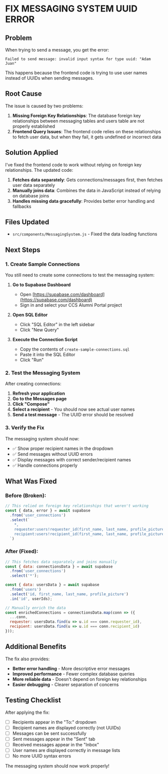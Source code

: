 # FIX MESSAGING SYSTEM UUID ERROR

## Problem
When trying to send a message, you get the error:
```
Failed to send message: invalid input syntax for type uuid: "Adam Juan"
```

This happens because the frontend code is trying to use user names instead of UUIDs when sending messages.

## Root Cause
The issue is caused by two problems:

1. **Missing Foreign Key Relationships**: The database foreign key relationships between messaging tables and users table are not properly established
2. **Frontend Query Issues**: The frontend code relies on these relationships to fetch user data, but when they fail, it gets undefined or incorrect data

## Solution Applied
I've fixed the frontend code to work without relying on foreign key relationships. The updated code:

1. **Fetches data separately**: Gets connections/messages first, then fetches user data separately
2. **Manually joins data**: Combines the data in JavaScript instead of relying on database joins
3. **Handles missing data gracefully**: Provides better error handling and fallbacks

## Files Updated
- `src/components/MessagingSystem.js` - Fixed the data loading functions

## Next Steps

### 1. Create Sample Connections
You still need to create some connections to test the messaging system:

1. **Go to Supabase Dashboard**
   - Open [https://supabase.com/dashboard](https://supabase.com/dashboard)
   - Sign in and select your CCS Alumni Portal project

2. **Open SQL Editor**
   - Click "SQL Editor" in the left sidebar
   - Click "New Query"

3. **Execute the Connection Script**
   - Copy the contents of `create-sample-connections.sql`
   - Paste it into the SQL Editor
   - Click "Run"

### 2. Test the Messaging System
After creating connections:

1. **Refresh your application**
2. **Go to the Messages page**
3. **Click "Compose"**
4. **Select a recipient** - You should now see actual user names
5. **Send a test message** - The UUID error should be resolved

### 3. Verify the Fix
The messaging system should now:
- ✅ Show proper recipient names in the dropdown
- ✅ Send messages without UUID errors
- ✅ Display messages with correct sender/recipient names
- ✅ Handle connections properly

## What Was Fixed

### Before (Broken):
```javascript
// This relied on foreign key relationships that weren't working
const { data, error } = await supabase
  .from('user_connections')
  .select(`
    *,
    requester:users!requester_id(first_name, last_name, profile_picture),
    recipient:users!recipient_id(first_name, last_name, profile_picture)
  `)
```

### After (Fixed):
```javascript
// This fetches data separately and joins manually
const { data: connectionsData } = await supabase
  .from('user_connections')
  .select('*');

const { data: usersData } = await supabase
  .from('users')
  .select('id, first_name, last_name, profile_picture')
  .in('id', userIds);

// Manually enrich the data
const enrichedConnections = connectionsData.map(conn => ({
  ...conn,
  requester: usersData.find(u => u.id === conn.requester_id),
  recipient: usersData.find(u => u.id === conn.recipient_id)
}));
```

## Additional Benefits
The fix also provides:
- **Better error handling** - More descriptive error messages
- **Improved performance** - Fewer complex database queries
- **More reliable data** - Doesn't depend on foreign key relationships
- **Easier debugging** - Clearer separation of concerns

## Testing Checklist
After applying the fix:

- [ ] Recipients appear in the "To:" dropdown
- [ ] Recipient names are displayed correctly (not UUIDs)
- [ ] Messages can be sent successfully
- [ ] Sent messages appear in the "Sent" tab
- [ ] Received messages appear in the "Inbox"
- [ ] User names are displayed correctly in message lists
- [ ] No more UUID syntax errors

The messaging system should now work properly!
